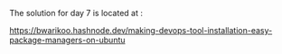 The solution for day 7 is located at :

https://bwarikoo.hashnode.dev/making-devops-tool-installation-easy-package-managers-on-ubuntu
